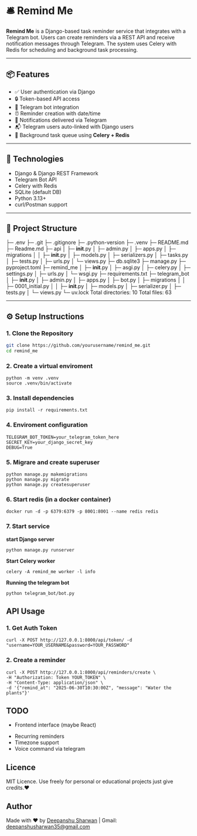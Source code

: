 # 🛎️ Remind Me

**Remind Me** is a Django-based task reminder service that integrates with a Telegram bot. Users can create reminders via a REST API and receive notification messages through Telegram. The system uses Celery with Redis for scheduling and background task processing.

---

## 📦 Features

- ✅ User authentication via Django
- 🔒 Token-based API access
- 🤖 Telegram bot integration
- ⏰ Reminder creation with date/time
- 🔔 Notifications delivered via Telegram
- 📬 Telegram users auto-linked with Django users
- 🧵 Background task queue using **Celery + Redis**

---

## 🚀 Technologies

- Django & Django REST Framework
- Telegram Bot API
- Celery with Redis
- SQLite (default DB)
- Python 3.13+
- curl/Postman support

---

## 📁 Project Structure

├─ .env
├─ .git
├─ .gitignore
├─ .python-version
├─ .venv
├─ README.md
├─ Readme.md
├─ api
│ ├─ **init**.py
│ ├─ admin.py
│ ├─ apps.py
│ ├─ migrations
│ │ ├─ **init**.py
│ ├─ models.py
│ ├─ serializers.py
│ ├─ tasks.py
│ ├─ tests.py
│ ├─ urls.py
│ └─ views.py
├─ db.sqlite3
├─ manage.py
├─ pyproject.toml
├─ remind_me
│ ├─ **init**.py
│ ├─ asgi.py
│ ├─ celery.py
│ ├─ settings.py
│ ├─ urls.py
│ └─ wsgi.py
├─ requirements.txt
├─ telegram_bot
│ ├─ **init**.py
│ ├─ admin.py
│ ├─ apps.py
│ ├─ bot.py
│ ├─ migrations
│ │ ├─ 0001_initial.py
│ │ ├─ **init**.py
│ ├─ models.py
│ ├─ serializer.py
│ ├─ tests.py
│ └─ views.py
└─ uv.lock
Total directories: 10
Total files: 63

---

## ⚙️ Setup Instructions

### 1. Clone the Repository

```bash
git clone https://github.com/yourusername/remind_me.git
cd remind_me
```

### 2. Create a virtual enviroment

```
python -m venv .venv
source .venv/bin/activate
```

### 3. Install dependencies

```
pip install -r requirements.txt
```

### 4. Enviroment configuration

```
TELEGRAM_BOT_TOKEN=your_telegram_token_here
SECRET_KEY=your_django_secret_key
DEBUG=True

```

### 5. Migrare and create superuser

```
python manage.py makemigrations
python manage.py migrate
python manage.py createsuperuser

```

### 6. Start redis (in a docker container)

```
docker run -d -p 6379:6379 -p 8001:8001 --name redis redis
```

### 7. Start service

**start Django server**

```
python manage.py runserver
```

**Start Celery worker**

```
celery -A remind_me worker -l info
```

**Running the telegram bot**

```
python telegram_bot/bot.py
```

## API Usage

### 1. Get Auth Token

```
curl -X POST http://127.0.0.1:8000/api/token/ -d "username=YOUR_USERNAME&password=YOUR_PASSWORD"

```

### 2. Create a reminder

```
curl -X POST http://127.0.0.1:8000/api/reminders/create \
-H "Authorization: Token YOUR_TOKEN" \
-H "Content-Type: application/json" \
-d '{"remind_at": "2025-06-30T10:30:00Z", "message": "Water the plants"}'

```

## TODO

- Frontend interface (maybe React)

* Recurring reminders
* Timezone support
* Voice command via telegram

## Licence

MIT Licence. Use freely for personal or educational projects just give credits.♥

## Author

Made with ♥ by [Deepanshu Sharwan](https://github.com/deepanshusharwan) | Gmail: deepanshusharwan35@gmail.com
